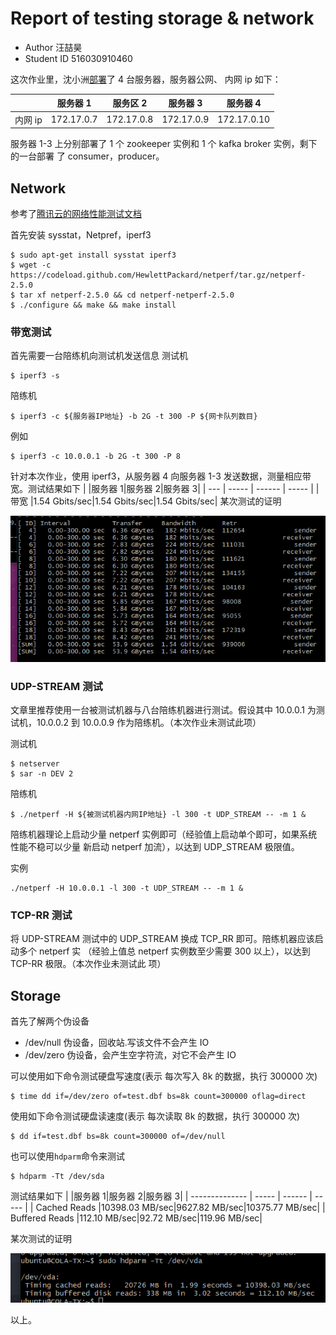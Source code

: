 # Report of testing storage & network

- Author 汪喆昊
- Student ID 516030910460

这次作业里，沈小洲[部署](./report-of-setting-up-kafka.md)了 4 台服务器，服务器公网、
内网 ip 如下：

|         | 服务器 1   | 服务区 2   | 服务器 3   | 服务器 4    |
| ------- | ---------- | ---------- | ---------- | ----------- |
| 内网 ip | 172.17.0.7 | 172.17.0.8 | 172.17.0.9 | 172.17.0.10 |

服务器 1-3 上分别部署了 1 个 zookeeper 实例和 1 个 kafka broker 实例，剩下的一台部署
了 consumer，producer。

## Network

参考了[腾讯云的网络性能测试文档](https://cloud.tencent.com/document/product/213/11460)

首先安装 sysstat，Netpref，iperf3

```shell
$ sudo apt-get install sysstat iperf3
$ wget -c https://codeload.github.com/HewlettPackard/netperf/tar.gz/netperf-2.5.0
$ tar xf netperf-2.5.0 && cd netperf-netperf-2.5.0
$ ./configure && make && make install
```

### 带宽测试

首先需要一台陪练机向测试机发送信息
测试机

```shell
$ iperf3 -s
```

陪练机

```shell
$ iperf3 -c ${服务器IP地址} -b 2G -t 300 -P ${网卡队列数目}
```

例如

    $ iperf3 -c 10.0.0.1 -b 2G -t 300 -P 8

针对本次作业，使用 iperf3，从服务器 4 向服务器 1-3 发送数据，测量相应带宽。测试结果如下
|     |服务器 1|服务器 2|服务器 3|
| --- | ----- | ------ | ----- |
| 带宽 |1.54 Gbits/sec|1.54 Gbits/sec|1.54 Gbits/sec|
某次测试的证明

![iperf result](../image/kafka-01.png)

### UDP-STREAM 测试

文章里推荐使用一台被测试机器与八台陪练机器进行测试。假设其中 10.0.0.1 为测试机，10.0.0.2 到 10.0.0.9 作为陪练机。（本次作业未测试此项）

测试机

```shell
$ netserver
$ sar -n DEV 2
```

陪练机

```shell
$ ./netperf -H ${被测试机器内网IP地址} -l 300 -t UDP_STREAM -- -m 1 &
```

陪练机器理论上启动少量 netperf 实例即可（经验值上启动单个即可，如果系统性能不稳可以少量
新启动 netperf 加流），以达到 UDP_STREAM 极限值。

实例

    ./netperf -H 10.0.0.1 -l 300 -t UDP_STREAM -- -m 1 &

### TCP-RR 测试

将 UDP-STREAM 测试中的 UDP_STREAM 换成 TCP_RR 即可。陪练机器应该启动多个 netperf 实
（经验上值总 netperf 实例数至少需要 300 以上），以达到 TCP-RR 极限。（本次作业未测试此
项）

## Storage

首先了解两个伪设备

- /dev/null 伪设备，回收站.写该文件不会产生 IO
- /dev/zero 伪设备，会产生空字符流，对它不会产生 IO

可以使用如下命令测试硬盘写速度(表示 每次写入 8k 的数据，执行 300000 次)

```shell
$ time dd if=/dev/zero of=test.dbf bs=8k count=300000 oflag=direct
```

使用如下命令测试硬盘读速度(表示 每次读取 8k 的数据，执行 300000 次)

```shell
$ dd if=test.dbf bs=8k count=300000 of=/dev/null
```

也可以使用`hdparm`命令来测试

```shell
$ hdparm -Tt /dev/sda
```

测试结果如下
|                |服务器 1|服务器 2|服务器 3|
| -------------- | ----- | ------ | ----- |
| Cached Reads |10398.03 MB/sec|9627.82 MB/sec|10375.77 MB/sec|
| Buffered Reads |112.10 MB/sec|92.72 MB/sec|119.96 MB/sec|

某次测试的证明

![hdparm result](../image/kafka-00.png)

以上。
